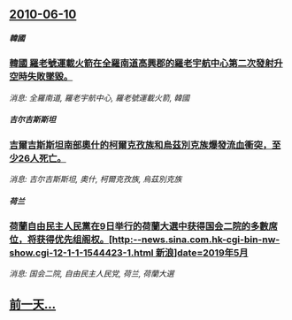 ## [2010-06-10](/news/2010/06/10/index.md)

##### 韓國
### [ 韓國 羅老號運載火箭在全羅南道高興郡的羅老宇航中心第二次發射升空時失敗墜毀。](/news/2010/06/10/韓國-羅老號運載火箭在全羅南道高興郡的羅老宇航中心第二次發射升空時失敗墜毀.md)
_消息: 全羅南道, 羅老宇航中心, 羅老號運載火箭, 韓國_

##### 吉尔吉斯斯坦
### [ 吉爾吉斯斯坦南部奧什的柯爾克孜族和烏茲別克族爆發流血衝突，至少26人死亡。](/news/2010/06/10/吉爾吉斯斯坦南部奧什的柯爾克孜族和烏茲別克族爆發流血衝突-至少26人死亡.md)
_消息: 吉尔吉斯斯坦, 奧什, 柯爾克孜族, 烏茲別克族_

##### 荷兰
### [ 荷蘭自由民主人民黨在9日举行的荷蘭大選中获得国会二院的多數席位，将获得优先组阁权。[http:--news.sina.com.hk-cgi-bin-nw-show.cgi-12-1-1-1544423-1.html 新浪]date=2019年5月 ](/news/2010/06/10/荷蘭自由民主人民黨在9日举行的荷蘭大選中获得国会二院的多數席位-将获得优先组阁权-http-newssina.md)
_消息: 国会二院, 自由民主人民党, 荷兰, 荷蘭大選_

## [前一天...](/news/2010/06/9/index.md)

